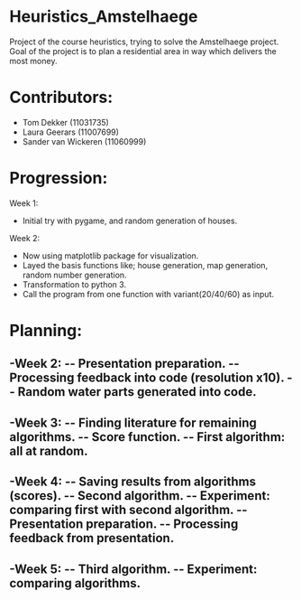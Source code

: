 # Heuristics_Amstelhaege
Project of the course heuristics, trying to solve the Amstelhaege project. Goal of the project is to plan a residential area in way which delivers the most money. 

# Contributors:
- Tom Dekker (11031735)
- Laura Geerars (11007699)
- Sander van Wickeren (11060999)

# Progression:
Week 1:
- Initial try with pygame, and random generation of houses.

Week 2:
- Now using matplotlib package for visualization.
- Layed the basis functions like; house generation, map generation,
random number generation.
- Transformation to python 3.
- Call the program from one function with variant(20/40/60) as input.

# Planning:
 -Week 2:
 -- Presentation preparation.
 -- Processing feedback into code (resolution x10).
 -- Random water parts generated into code.
 -
 -Week 3:
 -- Finding literature for remaining algorithms.
 -- Score function.
 -- First algorithm: all at random.
 -
 -Week 4:
 -- Saving results from algorithms (scores).
 -- Second algorithm.
 -- Experiment: comparing first with second algorithm.
 -- Presentation preparation.
 -- Processing feedback from presentation.
 -
 -Week 5:
 -- Third algorithm.
 -- Experiment: comparing algorithms.
 -

